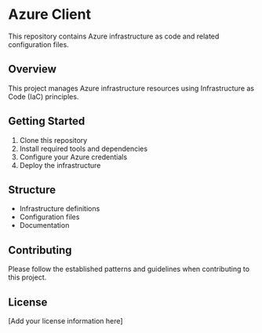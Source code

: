 # Azure Client

This repository contains Azure infrastructure as code and related configuration files.

## Overview

This project manages Azure infrastructure resources using Infrastructure as Code (IaC) principles.

## Getting Started

1. Clone this repository
2. Install required tools and dependencies
3. Configure your Azure credentials
4. Deploy the infrastructure

## Structure

- Infrastructure definitions
- Configuration files
- Documentation

## Contributing

Please follow the established patterns and guidelines when contributing to this project.

## License

[Add your license information here] 